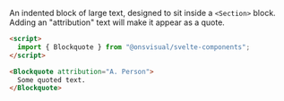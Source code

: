 An indented block of large text, designed to sit inside a `<Section>` block. Adding an "attribution" text will make it appear as a quote.

```html
<script>
  import { Blockquote } from "@onsvisual/svelte-components";
</script>

<Blockquote attribution="A. Person">
  Some quoted text.
</Blockquote>
```
